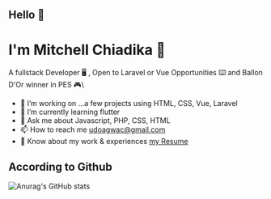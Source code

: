 ## Hello 👋

# I'm Mitchell Chiadika 🎴

A fullstack Developer 🖥️ , Open to Laravel or Vue Opportunities ⌨️ and Ballon D'Or winner in PES 🎮\

*  🔭 I’m working on ...a few projects using HTML, CSS, Vue, Laravel
*  🌱 I’m currently learning flutter
*  💬 Ask me about Javascript, PHP, CSS, HTML
*  📫 How to reach me  udoagwac@gmail.com
*  📄 Know about my work & experiences [my Resume](https://docs.google.com/document/d/1nvkCjo8hFv_o3N7SxoM2S1_6tysmHPrI62MlScCOTN0/edit?usp=sharing)

## According to Github
![Anurag's GitHub stats](https://github-readme-stats.vercel.app/api?username=CodeTemplar99&theme=calm&show_icons=true&count_private=true)

